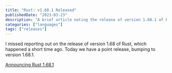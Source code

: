 ```yaml
---
title: "Rust: v1.68.1 Released"
publishedDate: "2023-03-23"
description: "A brief article noting the release of version 1.68.1 of Rust"
categories: ["languages"]
tags: ["releases"]
---
```


I missed reporting out on the release of version 1.68 of Rust, which happened a short time ago. Today we have a point release, bumping to version 1.68.1.

[Announcing Rust 1.68.1](https://blog.rust-lang.org/2023/03/23/Rust-1.68.1.html)
